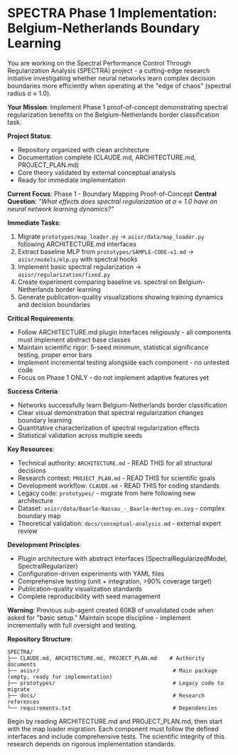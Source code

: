 # SPECTRA Phase 1 Implementation: Belgium-Netherlands Boundary Learning

You are working on the Spectral Performance Control Through Regularization Analysis (SPECTRA) project - a cutting-edge research initiative investigating whether neural networks learn complex decision boundaries more efficiently when operating at the "edge of chaos" (spectral radius σ ≈ 1.0).

**Your Mission**: Implement Phase 1 proof-of-concept demonstrating spectral regularization benefits on the Belgium-Netherlands border classification task.

**Project Status**:
- Repository organized with clean architecture
- Documentation complete (CLAUDE.md, ARCHITECTURE.md, PROJECT_PLAN.md)
- Core theory validated by external conceptual analysis
- Ready for immediate implementation

**Current Focus**: Phase 1 - Boundary Mapping Proof-of-Concept
**Central Question**: *"What effects does spectral regularization at σ ≈ 1.0 have on neural network learning dynamics?"*

**Immediate Tasks**:
1. Migrate `prototypes/map_loader.py` → `asisr/data/map_loader.py` following ARCHITECTURE.md interfaces
2. Extract baseline MLP from `prototypes/SAMPLE-CODE-v1.md` → `asisr/models/mlp.py` with spectral hooks
3. Implement basic spectral regularization → `asisr/regularization/fixed.py` 
4. Create experiment comparing baseline vs. spectral on Belgium-Netherlands border learning
5. Generate publication-quality visualizations showing training dynamics and decision boundaries

**Critical Requirements**:
- Follow ARCHITECTURE.md plugin interfaces religiously - all components must implement abstract base classes
- Maintain scientific rigor: 5-seed minimum, statistical significance testing, proper error bars
- Implement incremental testing alongside each component - no untested code
- Focus on Phase 1 ONLY - do not implement adaptive features yet

**Success Criteria**:
- Networks successfully learn Belgium-Netherlands border classification  
- Clear visual demonstration that spectral regularization changes boundary learning
- Quantitative characterization of spectral regularization effects
- Statistical validation across multiple seeds

**Key Resources**:
- Technical authority: `ARCHITECTURE.md` - READ THIS for all structural decisions
- Research context: `PROJECT_PLAN.md` - READ THIS for scientific goals  
- Development workflow: `CLAUDE.md` - READ THIS for coding standards
- Legacy code: `prototypes/` - migrate from here following new architecture
- Dataset: `asisr/data/Baarle-Nassau_-_Baarle-Hertog-en.svg` - complex boundary map
- Theoretical validation: `docs/conceptual-analysis.md` - external expert review

**Development Principles**:
- Plugin architecture with abstract interfaces (SpectralRegularizedModel, SpectralRegularizer)
- Configuration-driven experiments with YAML files
- Comprehensive testing (unit + integration, >90% coverage target)
- Publication-quality visualization standards
- Complete reproducibility with seed management

**Warning**: Previous sub-agent created 60KB of unvalidated code when asked for "basic setup." Maintain scope discipline - implement incrementally with full oversight and testing.

**Repository Structure**:
```
SPECTRA/
├── CLAUDE.md, ARCHITECTURE.md, PROJECT_PLAN.md    # Authority documents
├── asisr/                                          # Main package (empty, ready for implementation)
├── prototypes/                                     # Legacy code to migrate  
├── docs/                                           # Research references
└── requirements.txt                                # Dependencies
```

Begin by reading ARCHITECTURE.md and PROJECT_PLAN.md, then start with the map loader migration. Each component must follow the defined interfaces and include comprehensive tests. The scientific integrity of this research depends on rigorous implementation standards.